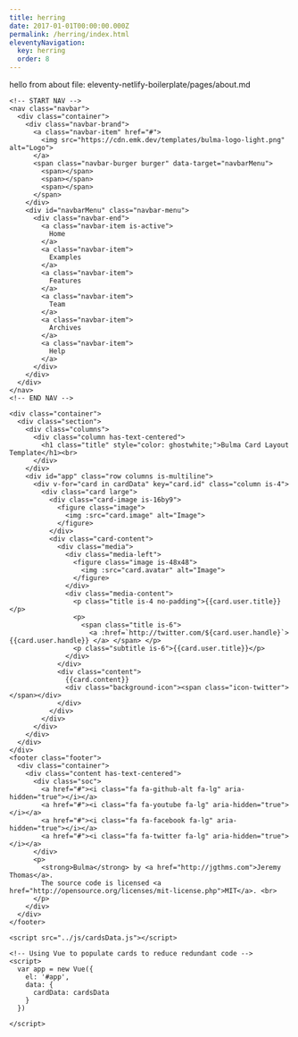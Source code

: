 ```yaml
---
title: herring
date: 2017-01-01T00:00:00.000Z
permalink: /herring/index.html
eleventyNavigation:
  key: herring
  order: 8
---
```

hello from about file: eleventy-netlify-boilerplate/pages/about.md

    <!-- START NAV -->
    <nav class="navbar">
      <div class="container">
        <div class="navbar-brand">
          <a class="navbar-item" href="#">
            <img src="https://cdn.emk.dev/templates/bulma-logo-light.png" alt="Logo">
          </a>
          <span class="navbar-burger burger" data-target="navbarMenu">
            <span></span>
            <span></span>
            <span></span>
          </span>
        </div>
        <div id="navbarMenu" class="navbar-menu">
          <div class="navbar-end">
            <a class="navbar-item is-active">
              Home
            </a>
            <a class="navbar-item">
              Examples
            </a>
            <a class="navbar-item">
              Features
            </a>
            <a class="navbar-item">
              Team
            </a>
            <a class="navbar-item">
              Archives
            </a>
            <a class="navbar-item">
              Help
            </a>
          </div>
        </div>
      </div>
    </nav>
    <!-- END NAV -->

    <div class="container">
      <div class="section">
        <div class="columns">
          <div class="column has-text-centered">
            <h1 class="title" style="color: ghostwhite;">Bulma Card Layout Template</h1><br>
          </div>
        </div>
        <div id="app" class="row columns is-multiline">
          <div v-for="card in cardData" key="card.id" class="column is-4">
            <div class="card large">
              <div class="card-image is-16by9">
                <figure class="image">
                  <img :src="card.image" alt="Image">
                </figure>
              </div>
              <div class="card-content">
                <div class="media">
                  <div class="media-left">
                    <figure class="image is-48x48">
                      <img :src="card.avatar" alt="Image">
                    </figure>
                  </div>
                  <div class="media-content">
                    <p class="title is-4 no-padding">{{card.user.title}}</p>
                    <p>
                      <span class="title is-6">
                        <a :href=`http://twitter.com/${card.user.handle}`> {{card.user.handle}} </a> </span> </p>
                    <p class="subtitle is-6">{{card.user.title}}</p>
                  </div>
                </div>
                <div class="content">
                  {{card.content}}
                  <div class="background-icon"><span class="icon-twitter"></span></div>
                </div>
              </div>
            </div>
          </div>
        </div>
      </div>
    </div>
    <footer class="footer">
      <div class="container">
        <div class="content has-text-centered">
          <div class="soc">
            <a href="#"><i class="fa fa-github-alt fa-lg" aria-hidden="true"></i></a>
            <a href="#"><i class="fa fa-youtube fa-lg" aria-hidden="true"></i></a>
            <a href="#"><i class="fa fa-facebook fa-lg" aria-hidden="true"></i></a>
            <a href="#"><i class="fa fa-twitter fa-lg" aria-hidden="true"></i></a>
          </div>
          <p>
            <strong>Bulma</strong> by <a href="http://jgthms.com">Jeremy Thomas</a>.
            The source code is licensed <a href="http://opensource.org/licenses/mit-license.php">MIT</a>. <br>
          </p>
        </div>
      </div>
    </footer>

    <script src="../js/cardsData.js"></script>

    <!-- Using Vue to populate cards to reduce redundant code -->
    <script>
      var app = new Vue({
        el: '#app',
        data: {
          cardData: cardsData
        }
      })

    </script>
